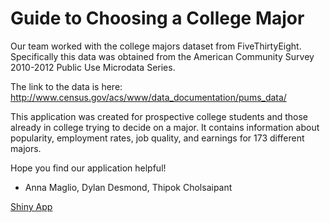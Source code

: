 
# Guide to Choosing a College Major

Our team worked with the college majors dataset from FiveThirtyEight. Specifically this data was obtained from the American Community Survey 2010-2012 Public Use Microdata Series.

The link to the data is here: http://www.census.gov/acs/www/data_documentation/pums_data/

This application was created for prospective college students and those already in college trying to decide on a major. It contains information about popularity, employment rates, job quality, and earnings for 173 different majors.

Hope you find our application helpful!

- Anna Maglio, Dylan Desmond, Thipok Cholsaipant

[Shiny App](https://thipokch.shinyapps.io/MyMajor/)
